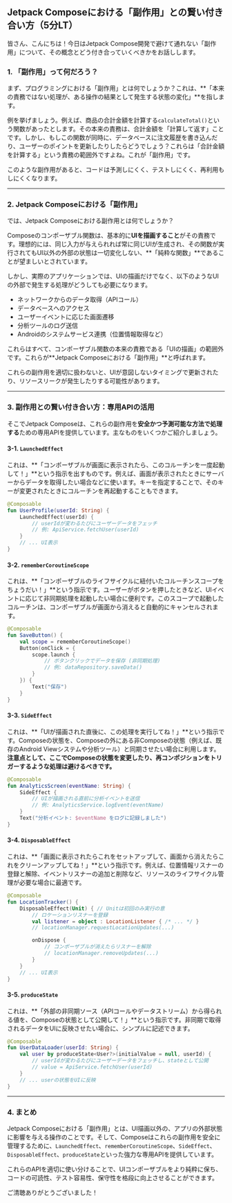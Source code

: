 ## Jetpack Composeにおける「副作用」との賢い付き合い方（5分LT）

皆さん、こんにちは！今日はJetpack Compose開発で避けて通れない「副作用」について、その概念とどう付き合っていくべきかをお話しします。

### 1. 「副作用」って何だろう？

まず、プログラミングにおける「副作用」とは何でしょうか？これは、**「本来の責務ではない処理が、ある操作の結果として発生する状態の変化」**を指します。

例を挙げましょう。例えば、商品の合計金額を計算する`calculateTotal()`という関数があったとします。その本来の責務は、合計金額を「計算して返す」ことです。しかし、もしこの関数が同時に、データベースに注文履歴を書き込んだり、ユーザーのポイントを更新したりしたらどうでしょう？これらは「合計金額を計算する」という責務の範囲外ですよね。これが「副作用」です。

このような副作用があると、コードは予測しにくく、テストしにくく、再利用もしにくくなります。

---

### 2. Jetpack Composeにおける「副作用」

では、Jetpack Composeにおける副作用とは何でしょうか？

Composeのコンポーザブル関数は、基本的に**UIを描画すること**がその責務です。理想的には、同じ入力が与えられれば常に同じUIが生成され、その関数が実行されてもUI以外の外部の状態は一切変化しない、**「純粋な関数」**であることが望ましいとされています。

しかし、実際のアプリケーションでは、UIの描画だけでなく、以下のようなUIの外部で発生する処理がどうしても必要になります。

* ネットワークからのデータ取得（APIコール）
* データベースへのアクセス
* ユーザーイベントに応じた画面遷移
* 分析ツールのログ送信
* Androidのシステムサービス連携（位置情報取得など）

これらはすべて、コンポーザブル関数の本来の責務である「UIの描画」の範囲外です。これらが**Jetpack Composeにおける「副作用」**と呼ばれます。

これらの副作用を適切に扱わないと、UIが意図しないタイミングで更新されたり、リソースリークが発生したりする可能性があります。

---

### 3. 副作用との賢い付き合い方：専用APIの活用

そこでJetpack Composeは、これらの副作用を**安全かつ予測可能な方法で処理する**ための専用APIを提供しています。主なものをいくつかご紹介しましょう。

#### 3-1. `LaunchedEffect`

これは、**「コンポーザブルが画面に表示されたら、このコルーチンを一度起動して！」**という指示を出すものです。例えば、画面が表示されたときにサーバーからデータを取得したい場合などに使います。キーを指定することで、そのキーが変更されたときにコルーチンを再起動することもできます。

```kotlin
@Composable
fun UserProfile(userId: String) {
    LaunchedEffect(userId) {
        // userIdが変わるたびにユーザーデータをフェッチ
        // 例: ApiService.fetchUser(userId)
    }
    // ... UI表示
}
```

#### 3-2. `rememberCoroutineScope`

これは、**「コンポーザブルのライフサイクルに紐付いたコルーチンスコープをちょうだい！」**という指示です。ユーザーがボタンを押したときなど、UIイベントに応じて非同期処理を起動したい場合に便利です。このスコープで起動したコルーチンは、コンポーザブルが画面から消えると自動的にキャンセルされます。

```kotlin
@Composable
fun SaveButton() {
    val scope = rememberCoroutineScope()
    Button(onClick = {
        scope.launch {
            // ボタンクリックでデータを保存 (非同期処理)
            // 例: dataRepository.saveData()
        }
    }) {
        Text("保存")
    }
}
```

#### 3-3. `SideEffect`

これは、**「UIが描画された直後に、この処理を実行してね！」**という指示です。Composeの状態を、Composeの外にある非Composeの状態（例えば、既存のAndroid Viewシステムや分析ツール）と同期させたい場合に利用します。**注意点として、ここでComposeの状態を変更したり、再コンポジションをトリガーするような処理は避けるべきです。**

```kotlin
@Composable
fun AnalyticsScreen(eventName: String) {
    SideEffect {
        // UIが描画される直前に分析イベントを送信
        // 例: AnalyticsService.logEvent(eventName)
    }
    Text("分析イベント: $eventName をログに記録しました")
}
```

#### 3-4. `DisposableEffect`

これは、**「画面に表示されたらこれをセットアップして、画面から消えたらこれをクリーンアップしてね！」**という指示です。例えば、位置情報リスナーの登録と解除、イベントリスナーの追加と削除など、リソースのライフサイクル管理が必要な場合に最適です。

```kotlin
@Composable
fun LocationTracker() {
    DisposableEffect(Unit) { // Unitは初回のみ実行の意
        // ロケーションリスナーを登録
        val listener = object : LocationListener { /* ... */ }
        // locationManager.requestLocationUpdates(...)

        onDispose {
            // コンポーザブルが消えたらリスナーを解除
            // locationManager.removeUpdates(...)
        }
    }
    // ... UI表示
}
```

#### 3-5. `produceState`

これは、**「外部の非同期ソース（APIコールやデータストリーム）から得られる値を、Composeの状態として公開して！」**という指示です。非同期で取得されるデータをUIに反映させたい場合に、シンプルに記述できます。

```kotlin
@Composable
fun UserDataLoader(userId: String) {
    val user by produceState<User?>(initialValue = null, userId) {
        // userIdが変わるたびにユーザーデータをフェッチし、stateとして公開
        // value = ApiService.fetchUser(userId)
    }
    // ... userの状態をUIに反映
}
```

---

### 4. まとめ

Jetpack Composeにおける「副作用」とは、UI描画以外の、アプリの外部状態に影響を与える操作のことです。そして、Composeはこれらの副作用を安全に管理するために、`LaunchedEffect`、`rememberCoroutineScope`、`SideEffect`、`DisposableEffect`、`produceState`といった強力な専用APIを提供しています。

これらのAPIを適切に使い分けることで、UIコンポーザブルをより純粋に保ち、コードの可読性、テスト容易性、保守性を格段に向上させることができます。

ご清聴ありがとうございました！
